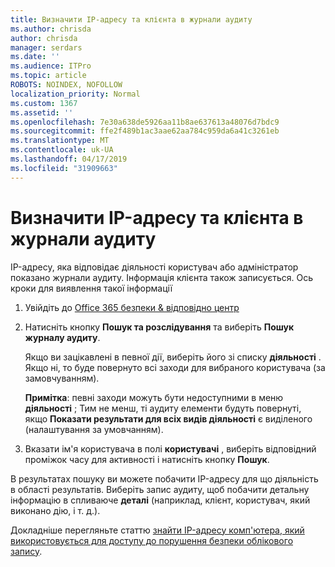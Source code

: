 ```yaml
---
title: Визначити IP-адресу та клієнта в журнали аудиту
ms.author: chrisda
author: chrisda
manager: serdars
ms.date: ''
ms.audience: ITPro
ms.topic: article
ROBOTS: NOINDEX, NOFOLLOW
localization_priority: Normal
ms.custom: 1367
ms.assetid: ''
ms.openlocfilehash: 7e30a638de5926aa11b8ae637613a48076d7bdc9
ms.sourcegitcommit: ffe2f489b1ac3aae62aa784c959da6a41c3261eb
ms.translationtype: MT
ms.contentlocale: uk-UA
ms.lasthandoff: 04/17/2019
ms.locfileid: "31909663"
---
```

# <a name="identify-ip-address-and-client-in-audit-logs"></a>Визначити IP-адресу та клієнта в журнали аудиту

IP-адресу, яка відповідає діяльності користувач або адміністратор показано журнали аудиту. Інформація клієнта також записується. Ось кроки для виявлення такої інформації

1. Увійдіть до [Office 365 безпеки & відповідно центр](https://protection.office.com/)

2. Натисніть кнопку **Пошук та розслідування** та виберіть **Пошук журналу аудиту**.

   Якщо ви зацікавлені в певної дії, виберіть його зі списку **діяльності** . Якщо ні, то буде повернуто всі заходи для вибраного користувача (за замовчуванням).

   **Примітка**: певні заходи можуть бути недоступними в меню **діяльності** ; Тим не менш, ті аудиту елементи будуть повернуті, якщо **Показати результати для всіх видів діяльності** є виділеного (налаштування за умовчанням).

3. Вказати ім'я користувача в полі **користувачі** , виберіть відповідний проміжок часу для активності і натисніть кнопку **Пошук**.

В результатах пошуку ви можете побачити IP-адресу для що діяльність в області результатів. Виберіть запис аудиту, щоб побачити детальну інформацію в спливаюче **деталі** (наприклад, клієнт, користувач, який виконано дію, і т. д.).

Докладніше перегляньте статтю [знайти IP-адресу комп'ютера, який використовується для доступу до порушення безпеки облікового запису](https://docs.microsoft.com/office365/securitycompliance/auditing-troubleshooting-scenarios#finding-the-ip-address-of-the-computer-used-to-access-a-compromised-account).

